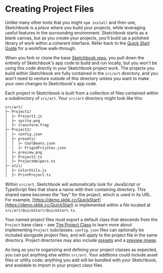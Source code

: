 # Creating Project Files

Unlike many other tools that you might `npm install` and then use, Sketchbook is a _place_ where you build your projects, while leveraging useful features in the surrounding environment. Sketchbook starts as a blank canvas, but as you create your projects, you'll build up a polished library of work within a coherent interface. Refer back to the [Quick Start Guide](quick-start.md) for a workflow walk-through.

When you fork or clone the base [Sketchbook repo](https://github.com/flatpickles/sketchbook), you pull down the entirety of Sketchbook's app code to build and run locally, but you won't be using this code directly in your Sketchbook project work. The projects you build within Sketchbook are fully contained in the `src/art` directory, and you won't need to venture outside of this directory unless you want to make your own changes to Sketchbook's app code.

Each project in Sketchbook is built from a collection of files contained within a subdirectory of `src/art`. Your `src/art` directory might look like this:

```fs
src/art/
├─ Project1/
│  ├─ Project1.js
│  ├─ sprite.png
│  ├─ transform.frag
├─ Project2/
│  ├─ config.json
│  ├─ presets/
│  │  ├─ CoolBeans.json
│  │  ├─ FrigidFrijoles.json
│  ├─ preview.png
│  ├─ Project2.ts
│  ├─ ProjectHelpers.ts
├─ util/
│  ├─ ColorUtils.js
│  ├─ PrintProject.ts
```

Within `src/art`, Sketchbook will automatically look for JavaScript or TypeScript files that share a name with their containing directory. This shared name becomes the "key" for the project, which is used in its URL. For example, [https://demo.skbk.cc/QuickStart](https://demo.skbk.cc/QuickStart) is implemented within a file located at `src/art/QuickStart/QuickStart.ts`.

Your named project files must export a default class that descends from the `Project` base class – see [The Project Class](project.md) to learn more about implementing `Project` subclasses. `config.json` files can optionally be included alongside project files, and will apply to the project file in the same directory. Project directories may also include [presets](params-presets.md) and a [preview image](content.md?id=open-graph-content).

As long as you're organizing and defining your project classes as expected, you can put anything else within `src/art`. Your additions could include asset files or utility code; anything you add will be bundled with your Sketchbook, and available to import in your project class files.
